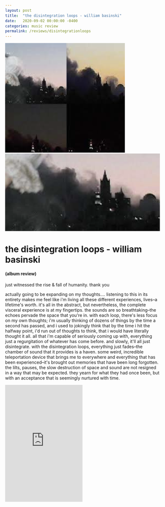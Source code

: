 ```yaml
---
layout: post
title:  "the disintegration loops - william basinski"
date:   2020-09-02 00:00:00 -0400
categories: music review
permalink: /reviews/disintegrationloops
---
```


![the disintegration loops - william basinski](/assets/loops.png)
![the disintegration loops - william basinski](/assets/loops1.png)

# the disintegration loops - william basinski
#### (album review)

just witnessed the rise & fall of humanity. thank you

actually going to be expanding on my thoughts.... listening to this in its entirety makes me feel like i'm living all these different experiences, lives–a lifetime's worth. it's all in the abstract, but nevertheless, the complete visceral experience is at my fingertips. the sounds are so breathtaking–the echoes pervade the space that you're in. with each loop, there's less focus on my own thoughts; i'm usually thinking of dozens of things by the time a second has passed, and i used to jokingly think that by the time i hit the halfway point, i'd run out of thoughts to think, that i would have literally thought it all. all that i'm capable of seriously coming up with, everything just a regurgitation of whatever has come before. and slowly, it'll all just disintegrate. with the disintegration loops, everything just fades–the chamber of sound that it provides is a haven. some weird, incredible teleportation device that brings me to everywhere and everything that has been experienced–it's brought out memories that have been long forgotten. the lilts, pauses, the slow destruction of space and sound are not resigned in a way that may be expected. they yearn for what they had once been, but with an acceptance that is seemingly nurtured with time.

<iframe src="https://open.spotify.com/embed/playlist/3GZ2QRHQW7pohiTR3WzM8f" width="50%" height="380" frameborder="0" allowtransparency="true" allow="encrypted-media"></iframe>